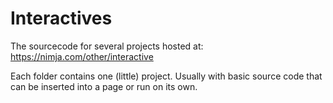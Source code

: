 # Interactives
The sourcecode for several projects hosted at: https://nimja.com/other/interactive

Each folder contains one (little) project. Usually with basic source code that can be inserted into a page or run on its own.